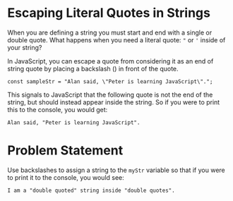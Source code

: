 # Escaping Literal Quotes in Strings
When you are defining a string you must start and end with a single or double quote. What happens when you need a literal quote: ```"``` or ```'``` inside of your string?

In JavaScript, you can escape a quote from considering it as an end of string quote by placing a backslash (\) in front of the quote.
```
const sampleStr = "Alan said, \"Peter is learning JavaScript\".";
```
This signals to JavaScript that the following quote is not the end of the string, but should instead appear inside the string. So if you were to print this to the console, you would get:
```
Alan said, "Peter is learning JavaScript".
```

# Problem Statement
Use backslashes to assign a string to the ```myStr``` variable so that if you were to print it to the console, you would see:
```
I am a "double quoted" string inside "double quotes".
```
